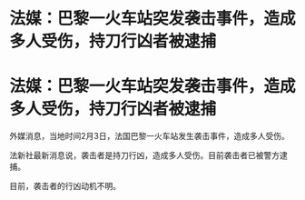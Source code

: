 # 法媒：巴黎一火车站突发袭击事件，造成多人受伤，持刀行凶者被逮捕

# 法媒：巴黎一火车站突发袭击事件，造成多人受伤，持刀行凶者被逮捕

外媒消息，当地时间2月3日，法国巴黎一火车站发生袭击事件，造成多人受伤。

法新社最新消息说，袭击者是持刀行凶，造成多人受伤。目前袭击者已被警方逮捕。

目前，袭击者的行凶动机不明。

